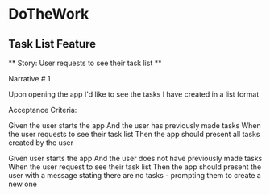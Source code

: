# DoTheWork

## Task List Feature

** Story: User requests to see their task list **

Narrative # 1 

Upon opening the app
I'd like to see the tasks I have created in a list format 

Acceptance Criteria:

Given the user starts the app
And the user has previously made tasks
When the user requests to see their task list 
Then the app should present all tasks created by the user

Given user starts the app 
And the user does not have previously made tasks
When the user request to see their task list 
Then the app should present the user with a message stating there are no tasks - prompting them to create a new one 

